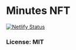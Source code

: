 # Minutes NFT

[![Netlify Status](https://api.netlify.com/api/v1/badges/5af4d7ef-4665-4031-95da-9e7932d7f1ba/deploy-status)](https://app.netlify.com/sites/minutesnftt/deploys)

### License: MIT
